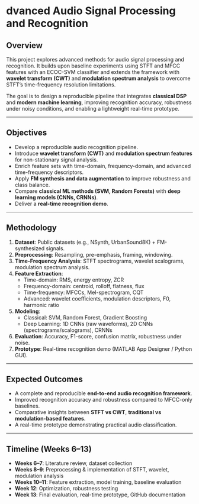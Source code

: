 # dvanced Audio Signal Processing and Recognition  

## Overview  
This project explores advanced methods for audio signal processing and recognition. It builds upon baseline experiments using STFT and MFCC features with an ECOC-SVM classifier and extends the framework with **wavelet transform (CWT)** and **modulation spectrum analysis** to overcome STFT’s time-frequency resolution limitations.  

The goal is to design a reproducible pipeline that integrates **classical DSP** and **modern machine learning**, improving recognition accuracy, robustness under noisy conditions, and enabling a lightweight real-time prototype.  

---

## Objectives  
- Develop a reproducible audio recognition pipeline.  
- Introduce **wavelet transform (CWT)** and **modulation spectrum features** for non-stationary signal analysis.  
- Enrich feature sets with time-domain, frequency-domain, and advanced time-frequency descriptors.  
- Apply **FM synthesis and data augmentation** to improve robustness and class balance.  
- Compare **classical ML methods (SVM, Random Forests)** with **deep learning models (CNNs, CRNNs)**.  
- Deliver a **real-time recognition demo**.  

---

## Methodology  
1. **Dataset**: Public datasets (e.g., NSynth, UrbanSound8K) + FM-synthesized signals.  
2. **Preprocessing**: Resampling, pre-emphasis, framing, windowing.  
3. **Time-Frequency Analysis**: STFT spectrograms, wavelet scalograms, modulation spectrum analysis.  
4. **Feature Extraction**:  
   - Time-domain: RMS, energy entropy, ZCR  
   - Frequency-domain: centroid, rolloff, flatness, flux  
   - Time-frequency: MFCCs, Mel-spectrogram, CQT  
   - Advanced: wavelet coefficients, modulation descriptors, F0, harmonic ratio  
5. **Modeling**:  
   - Classical: SVM, Random Forest, Gradient Boosting  
   - Deep Learning: 1D CNNs (raw waveforms), 2D CNNs (spectrograms/scalograms), CRNNs  
6. **Evaluation**: Accuracy, F1-score, confusion matrix, robustness under noise.  
7. **Prototype**: Real-time recognition demo (MATLAB App Designer / Python GUI).  

---

## Expected Outcomes  
- A complete and reproducible **end-to-end audio recognition framework**.  
- Improved recognition accuracy and robustness compared to MFCC-only baselines.  
- Comparative insights between **STFT vs CWT**, **traditional vs modulation-based features**.  
- A real-time prototype demonstrating practical audio classification.  

---

## Timeline (Weeks 6–13)  
- **Weeks 6–7**: Literature review, dataset collection  
- **Weeks 8–9**: Preprocessing & implementation of STFT, wavelet, modulation analysis  
- **Weeks 10–11**: Feature extraction, model training, baseline evaluation  
- **Week 12**: Optimization, robustness testing  
- **Week 13**: Final evaluation, real-time prototype, GitHub documentation  

